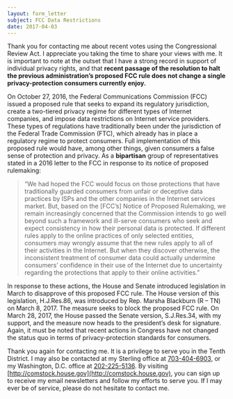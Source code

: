 ```yaml
---
layout: form_letter
subject: FCC Data Restrictions
date: 2017-04-03
---
```


Thank you for contacting me about recent votes using the Congressional Review Act.  I appreciate you taking the time to share your views with me.  It is important to note at the outset that I have a strong record in support of individual privacy rights, and that **recent passage of the resolution to halt the previous administration’s proposed FCC rule does not change a single privacy-protection consumers currently enjoy.**

On October 27, 2016, the Federal Communications Commission (FCC) issued a proposed rule that seeks to expand its regulatory jurisdiction, create a two-tiered privacy regime for different types of Internet companies, and impose data restrictions on Internet service providers.  These types of regulations have traditionally been under the jurisdiction of the Federal Trade Commission (FTC), which already has in place a regulatory regime to protect consumers.  Full implementation of this proposed rule would have, among other things, given consumers a false sense of protection and privacy.  As a __bipartisan__ group of representatives stated in a 2016 letter to the FCC in response to its notice of proposed rulemaking:

> “We had hoped the FCC would focus on those protections that have traditionally guarded consumers from unfair or deceptive data practices by ISPs and the other companies in the Internet services market.  But, based on the [FCC’s] Notice of Proposed Rulemaking, we remain increasingly concerned that the Commission intends to go well beyond such a framework and ill-serve consumers who seek and expect consistency in how their personal data is protected.  If different rules apply to the online practices of only selected entities, consumers may wrongly assume that the new rules apply to all of their activities in the Internet.  But when they discover otherwise, the inconsistent treatment of consumer data could actually undermine consumers’ confidence in their use of the Internet due to uncertainty regarding the protections that apply to their online activities.”

In response to these actions, the House and Senate introduced legislation in March to disapprove of this proposed FCC rule.  The House version of this legislation, H.J.Res.86, was introduced by Rep. Marsha Blackburn (R – TN) on March 8, 2017.  The measure seeks to block the proposed FCC rule.  On March 28, 2017, the House passed the Senate version, S.J.Res.34, with my support, and the measure now heads to the president’s desk for signature.  Again, it must be noted that recent actions in Congress have not changed the status quo in terms of privacy-protection standards for consumers.

Thank you again for contacting me.  It is a privilege to serve you in the Tenth District.  I may also be contacted at my Sterling office at [703-404-6903](tel:703-404-6903), or my Washington, D.C. office at [202-225-5136](tel:202-225-5136).  By visiting [http://comstock.house.gov](http://comstock.house.gov), you can sign up to receive my email newsletters and follow my efforts to serve you.  If I may ever be of service, please do not hesitate to contact me.
